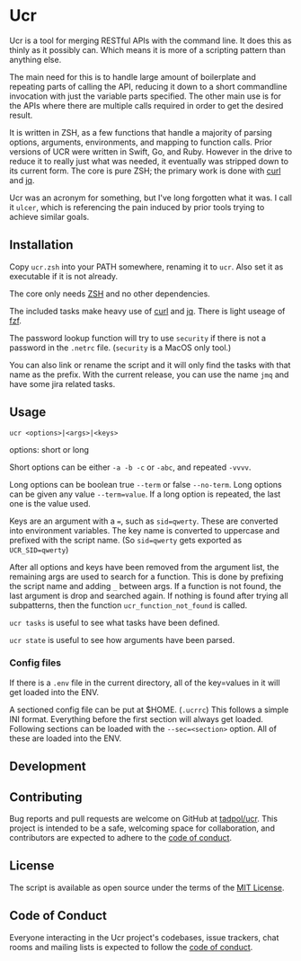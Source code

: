 # Ucr

Ucr is a tool for merging RESTful APIs with the command line.  It does this as thinly as it possibly can.  Which means it is more of a scripting pattern than anything else.

The main need for this is to handle large amount of boilerplate and repeating parts of calling the API, reducing it down to a short commandline invocation with just the variable parts specified.  The other main use is for the APIs where there are multiple calls required in order to get the desired result.

It is written in ZSH, as a few functions that handle a majority of parsing options, arguments, environments, and mapping to function calls.  Prior versions of UCR were written in Swift, Go, and Ruby.  However in the drive to reduce it to really just what was needed, it eventually was stripped down to its current form.  The core is pure ZSH; the primary work is done with [curl][] and [jq][].

Ucr was an acronym for something, but I've long forgotten what it was.  I call it `ulcer`, which is referencing the pain induced by prior tools trying to achieve similar goals.

## Installation

Copy `ucr.zsh` into your PATH somewhere, renaming it to `ucr`.  Also set it as executable if it is not already.

The core only needs [ZSH][] and no other dependencies.

The included tasks make heavy use of [curl][] and [jq][].  There is light useage of [fzf][].

The password lookup function will try to use `security` if there is not a password in the `.netrc` file. (`security` is a MacOS only tool.)

You can also link or rename the script and it will only find the tasks with that name as the prefix.  With the current release, you can use the name `jmq` and have some jira related tasks.

## Usage

`ucr <options>|<args>|<keys>`

options: short or long

Short options can be either `-a -b -c` or `-abc`, and repeated `-vvvv`.

Long options can be boolean true `--term` or false `--no-term`.  Long options can be given any value `--term=value`.  If a long option is repeated, the last one is the value used.

Keys are an argument with a `=`, such as `sid=qwerty`.  These are converted into environment variables.  The key name is converted to uppercase and prefixed with the script name. (So `sid=qwerty` gets exported as `UCR_SID=qwerty`)

After all options and keys have been removed from the argument list, the remaining args are used to search for a function.  This is done by prefixing the script name and adding `_` between args.  If a function is not found, the last argument is drop and searched again. If nothing is found after trying all subpatterns, then the function `ucr_function_not_found` is called.

`ucr tasks` is useful to see what tasks have been defined.

`ucr state` is useful to see how arguments have been parsed.

### Config files

If there is a `.env` file in the current directory, all of the key=values in it will get loaded into the ENV.

A sectioned config file can be put at $HOME. (`.ucrrc`) This follows a simple INI format.  Everything before the first section will always get loaded.  Following sections can be loaded with the `--sec=<section>` option.  All of these are loaded into the ENV.

## Development

## Contributing

Bug reports and pull requests are welcome on GitHub at [tadpol/ucr](https://github.com/tadpol/ucr). This project is intended to be a safe, welcoming space for collaboration, and contributors are expected to adhere to the [code of conduct](https://github.com/tadpol/ucr/blob/master/CODE_OF_CONDUCT.md).

## License

The script is available as open source under the terms of the [MIT License](https://opensource.org/licenses/MIT).

## Code of Conduct

Everyone interacting in the Ucr project's codebases, issue trackers, chat rooms and mailing lists is expected to follow the [code of conduct](https://github.com/tadpol/ucr/blob/master/CODE_OF_CONDUCT.md).

[curl]: https://curl.se
[jq]: https://stedolan.github.io/jq/
[fzf]: https://github.com/junegunn/fzf#table-of-contents
[ZSH]: http://zsh.sourceforge.net
